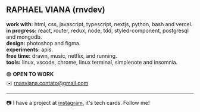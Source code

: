 RAPHAEL VIANA (rnvdev) <br>
---
**work with:** html, css, javascript, typescript, nextjs, python, bash and vercel.<br>
**in progress:** react, router, redux, node, tdd, styled-component, postgresql and mongodb.<br>
**design:** photoshop and figma.<br>
**experiments:** apis.<br>
**free time:** drawn, music, netflix, and running.<br>
**tools:** linux, vscode, chrome, linux terminal, simplenote and insomnia.

🟢 **OPEN TO WORK**<br>
✉️ rnasviana.contato@gmail.com

---

📷 I have a project at <a href="http://instagram.com/rnvdev">instagram</a>, it's tech cards. Follow me!

